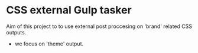 # CSS external Gulp tasker
Aim of this project to to use external post proccesing on 'brand' related CSS outputs.
- we focus on 'theme' output. 
